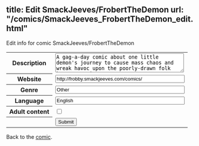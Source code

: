 title: Edit SmackJeeves/FrobertTheDemon
url: "/comics/SmackJeeves_FrobertTheDemon_edit.html"
---
Edit info for comic SmackJeeves/FrobertTheDemon

<form name="comic" action="http://gaepostmail.appspot.com/comic/" method="post">
<table class="comicinfo">
<tr>
<th>Description</th><td><textarea name="description" cols="40" rows="3">A gag-a-day comic about one little demon's journey to cause mass chaos and wreak havoc upon the poorly-drawn folk known as stix.</textarea></td>
</tr>
<tr>
<th>Website</th><td><input type="text" name="url" value="http://frobby.smackjeeves.com/comics/" size="40"/></td>
</tr>
<tr>
<th>Genre</th><td><input type="text" name="genre" value="Other" size="40"/></td>
</tr>
<tr>
<th>Language</th><td><input type="text" name="language" value="English" size="40"/></td>
</tr>
<tr>
<th>Adult content</th><td><input type="checkbox" name="adult" value="adult" /></td>
</tr>
<tr>
<th></th><td>
<input type="hidden" name="comic" value="SmackJeeves_FrobertTheDemon" />
<input type="submit" name="submit" value="Submit" />
</td>
</tr>
</table>
</form>

Back to the [comic](SmackJeeves_FrobertTheDemon.html).

